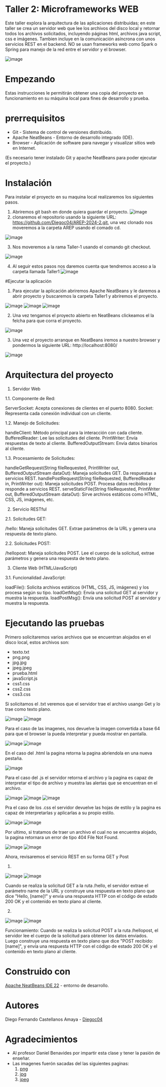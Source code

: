 # Taller 2: Microframeworks WEB
Este taller explora la arquitectura de las aplicaciones distribuidas; en este taller se crea un servidor web que lee los archivos del disco local y retornar todos los archivos solicitados, incluyendo páginas html, archivos java script, css e imágenes. Tambien incluye en la comunicación asíncrona con unos servicios REST en el backend. NO se usan frameworks web como Spark o Spring para manejo de la red entre el servidor y el browser.

![image](https://github.com/user-attachments/assets/0bb08982-3fd2-4ab0-a9a3-ca48b70112ad)

# Empezando
Estas instrucciones le permitirán obtener una copia del proyecto en funcionamiento en su máquina local para fines de desarrollo y prueba. 

# prerrequisitos
* Git - Sistema de control de versiones distribuido.
* Apache NeatBeans - Entorno de desarrollo integrado (IDE).
* Browser - Aplicación de software para navegar y visualizar sitios web en Internet.

(Es necesario tener instalado Git y apache NeatBeans para poder ejecutar el proyecto.)

# Instalación
Para instalar el proyecto en su maquina local realizaremos los siguientes pasos.
1. Abriremos git bash en donde quiera guardar el proyecto.
![image](https://github.com/user-attachments/assets/5ec6d71b-84b9-4b24-919c-006f93ca202c)
2. clonaremos el repositorio usando la siguiente URL: https://github.com/Diegoc04/AREP-2024-2.git, una vez clonado nos moveremos a la carpeta AREP usando el comado cd.

![image](https://github.com/user-attachments/assets/e1f81299-f2bb-4a9a-80a3-5ca462f6e509)

3. Nos moveremos a la rama Taller-1 usando el comando git checkout.
   
![image](https://github.com/user-attachments/assets/ce5ff5eb-1b3b-4139-ac94-98ac22f49464)

4. Al seguir estos pasos nos daremos cuenta que tendremos acceso a la carpeta llamada Taller1
![image](https://github.com/user-attachments/assets/4a4f495d-9b18-4441-bc88-608283b6d0e0)

#Ejecutar la aplicación
1. Para ejecutar la aplicación abriremos Apache NeatBeans y le daremos a abrir proyecto y buscaremos la carpeta Taller1 y abriremos el proyecto.
   
![image](https://github.com/user-attachments/assets/28534300-93c3-4253-be4f-c07d559658da)
![image](https://github.com/user-attachments/assets/214165f8-cafe-4cbe-8709-89d0fb36479d)
![image](https://github.com/user-attachments/assets/e42f38ac-f2c6-4b45-b566-5a1dcfb9894f)

2. Una vez tengamos el proyecto abierto en NeatBeans clickeamos el la felcha para que corra el proyecto.

![image](https://github.com/user-attachments/assets/bbc28a93-2729-4339-8acf-1c96bea922be)

3. Una vez el proyecto arranque en NeatBeans iremos a nuestro browser y pondermos la siguiente URL: http://localhost:8080/

![image](https://github.com/user-attachments/assets/c3a998ac-c541-4536-847c-d1eb4f132964)

# Arquitectura del proyecto
1. Servidor Web
   
1.1. Componente de Red:

ServerSocket: Acepta conexiones de clientes en el puerto 8080.
Socket: Representa cada conexión individual con un cliente.

1.2. Manejo de Solicitudes:

handleClient: Método principal para la interacción con cada cliente.
BufferedReader: Lee las solicitudes del cliente.
PrintWriter: Envía respuestas de texto al cliente.
BufferedOutputStream: Envía datos binarios al cliente.

1.3. Procesamiento de Solicitudes:

handleGetRequest(String fileRequested, PrintWriter out, BufferedOutputStream dataOut): Maneja solicitudes GET. Da respuestas a servicios REST.
handlePostRequest(String fileRequested, BufferedReader in, PrintWriter out): Maneja solicitudes POST. Procesa datos recibidos y responde a servicios REST.
serveStaticFile(String fileRequested, PrintWriter out, BufferedOutputStream dataOut): Sirve archivos estáticos como HTML, CSS, JS, imágenes, etc.

2. Servicio RESTful
   
2.1. Solicitudes GET:

/hello: Maneja solicitudes GET. Extrae parámetros de la URL y genera una respuesta de texto plano.

2.2. Solicitudes POST:

/hellopost: Maneja solicitudes POST. Lee el cuerpo de la solicitud, extrae parámetros y genera una respuesta de texto plano.

3. Cliente Web (HTML/JavaScript)
   
3.1. Funcionalidad JavaScript:

loadFile(): Solicita archivos estáticos (HTML, CSS, JS, imágenes) y los procesa según su tipo.
loadGetMsg(): Envía una solicitud GET al servidor y muestra la respuesta.
loadPostMsg(): Envía una solicitud POST al servidor y muestra la respuesta.

# Ejecutando las pruebas
Primero solicitaremos varios archivos que se encuentran alojados en el disco local, estos archivos son:
* texto.txt
* png.png
* jpg.jpg
* jpeg.jpeg
* prueba.html
* javaScript.js
* css1.css
* css2.css
* css3.css

Si solicitamos el .txt veremos que el servidor trae el archivo usango Get y lo trae como texto plano.

![image](https://github.com/user-attachments/assets/80909720-b3b2-4279-abdd-d6a99a2b8f93)
![image](https://github.com/user-attachments/assets/a2e953e1-59c4-415a-898d-921491df405b)

Para el caso de las imagenes, nos devuelve la imagen convertida a base 64 para que el browser la pueda interpretar y pueda mostrar en pantalla.

![image](https://github.com/user-attachments/assets/da7114a7-ebe8-4f9c-962d-7cd9b35e79c9)
![image](https://github.com/user-attachments/assets/9d17de8a-9dac-43db-acec-50903cc0b26f)

En el caso del .html la pagina retorna la pagina abriendola en una nueva pestaña.

![image](https://github.com/user-attachments/assets/27c2b17d-605d-45d3-bcf3-214f606d3b7e)

Para el caso del .js el servidor retorna el archivo y la pagina es capaz de interpretar el tipo de archivo y muestra las alertas que se encuentran en el archivo.

![image](https://github.com/user-attachments/assets/5f575e34-8ce8-425e-a35d-ebdca94fc95c)
![image](https://github.com/user-attachments/assets/ec3293c2-cf8d-4794-8575-3e615bc18c40)
![image](https://github.com/user-attachments/assets/e37b551a-2f62-4462-b211-400bfe586bbd)

Pra el caso de los .css el servidor devuelve las hojas de estilo y la pagina es capaz de interpretarlas y aplicarlas a su propio estilo.

![image](https://github.com/user-attachments/assets/8d4145d3-1ec7-4411-9882-93c8ee0e8d5a)
![image](https://github.com/user-attachments/assets/1fa07333-6f50-4dee-82c8-772a8429c2d6)

Por ultimo, si tratamos de traer un archivo el cual no se encuentra alojado, la pagina retornara un error de tipo 404 File Not Found.

![image](https://github.com/user-attachments/assets/0373894b-16f9-483b-9b85-37352de99164)
![image](https://github.com/user-attachments/assets/55a36eb9-18cd-4504-8f81-a18d312c48b1)

Ahora, revisaremos el servicio REST en su forma GET y Post

1.  
![image](https://github.com/user-attachments/assets/98953509-0543-4c22-b025-62b4a8b46483)
![image](https://github.com/user-attachments/assets/fdd588b3-c538-45b5-8940-bcce40e0197f)


Cuando se realiza la solicitud GET a la ruta /hello, el servidor extrae el parámetro name de la URL y construye una respuesta en texto plano que dice "Hello, [name]!" y envía una respuesta HTTP con el código de estado 200 OK y el contenido en texto plano al cliente.

2.

  ![image](https://github.com/user-attachments/assets/d9ea6d39-9eba-4f55-b7e6-6383911a9464)
  ![image](https://github.com/user-attachments/assets/484eb91d-df1b-46c2-bb78-68816d18f43b)
   
Funcionamiento:
Cuando se realiza la solicitud POST a la ruta /hellopost, el servidor lee el cuerpo de la solicitud para obtener los datos enviados. Luego construye una respuesta en texto plano que dice "POST recibido: [name]", y envía una respuesta HTTP con el código de estado 200 OK y el contenido en texto plano al cliente.

# Construido con
[Apache NeatBeans IDE 22](https://netbeans.apache.org/front/main/download/nb22/) - entorno de desarrollo.
   
# Autores
Diego Fernando Castellanos Amaya - [Diegoc04](https://github.com/Diegoc04)

# Agradecimientos
* Al profesor Daniel Benavides por impartir esta clase y tener la pasión de enseñar.
* Las imagenes fuerón sacadas del las siguientes paginas:
  1. [png](https://www.flaticon.es/icono-gratis/simbolo-de-formato-de-archivo-png_29072) 
  2. [jpg](https://www.ensalza.com/blog/diccionario/que-es-jpg/) 
  3. [jpeg](https://www.shutterstock.com/es/image-vector/modern-flat-design-jpeg-file-icon-1953084310)

